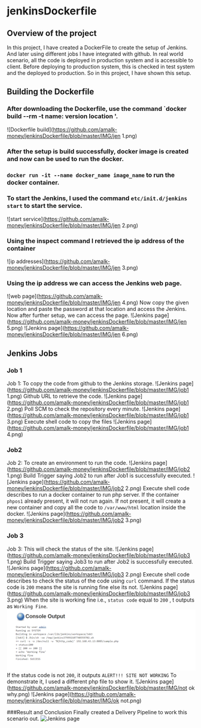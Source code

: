 # jenkinsDockerfile
## Overview of the project
In this project, I have created a DockerFile to create the setup of Jenkins. And later using different jobs I have integrated with github. In real world scenario, all the code is deployed in production system and is accessible to client. Before deploying to production system, this is checked in test system and the deployed to production.
So in this project, I have shown this setup.
## Building the Dockerfile
### After downloading the Dockerfile, use the command `docker build --rm -t name: version location '.
![Dockerfile build](https://github.com/amalk-money/jenkinsDockerfile/blob/master/IMG/jen 1.png)
### After the setup is build successfully, docker image is created and now can be used to run the docker.
### `docker run -it --name docker_name image_name` to run the docker container.
### To start the Jenkins, I used the command `etc/init.d/jenkins start` to start the service.
![start service](https://github.com/amalk-money/jenkinsDockerfile/blob/master/IMG/jen 2.png)
### Using the inspect command I retrieved the ip address of the container
![ip addresses](https://github.com/amalk-money/jenkinsDockerfile/blob/master/IMG/jen 3.png)
### Using the ip address we can access the Jenkins web page.
![web page](https://github.com/amalk-money/jenkinsDockerfile/blob/master/IMG/jen 4.png)
Now copy the given location and paste the password at that location and access the Jenkins.
Now after further setup, we can access the page.
![Jenkins page](https://github.com/amalk-money/jenkinsDockerfile/blob/master/IMG/jen 5.png)
![Jenkins page](https://github.com/amalk-money/jenkinsDockerfile/blob/master/IMG/jen 6.png)
## Jenkins Jobs
### Job 1
Job 1: To copy the code from github to the Jenkins storage.
![Jenkins page](https://github.com/amalk-money/jenkinsDockerfile/blob/master/IMG/job1 1.png)
Github URL to retrieve the code.
![Jenkins page](https://github.com/amalk-money/jenkinsDockerfile/blob/master/IMG/job1 2.png)
Poll SCM to check the repository every minute.
![Jenkins page](https://github.com/amalk-money/jenkinsDockerfile/blob/master/IMG/job1 3.png)
Execute shell code to copy the files
![Jenkins page](https://github.com/amalk-money/jenkinsDockerfile/blob/master/IMG/job1 4.png)

### Job2
Job 2: To create an environment to run the code.
![Jenkins page](https://github.com/amalk-money/jenkinsDockerfile/blob/master/IMG/job2 1.png)
Build Trigger saying Job2 to run after Job1 is successfully executed.
![Jenkins page](https://github.com/amalk-money/jenkinsDockerfile/blob/master/IMG/job2 2.png)
Execute shell code describes to run a docker container to run php server.
If the container `phpos1` already present, it will not run again.
If not present, it will create a new container and copy all the code to `/var/www/html` location inside the docker.
![Jenkins page](https://github.com/amalk-money/jenkinsDockerfile/blob/master/IMG/job2 3.png)

### Job 3
Job 3: This will check the status of the site.
![Jenkins page](https://github.com/amalk-money/jenkinsDockerfile/blob/master/IMG/job3 1.png)
Build Trigger saying Job3 to run after Job2 is successfully executed.
![Jenkins page](https://github.com/amalk-money/jenkinsDockerfile/blob/master/IMG/job3 2.png)
Execute shell code describes to check the status of the code using `curl` command.
If the status code is `200` means the site is running fine else its not.
![Jenkins page](https://github.com/amalk-money/jenkinsDockerfile/blob/master/IMG/job3 3.png)
When the site is working fine i.e., `status code` equal to `200` , t outputs as `Working Fine`.
![Jenkins page](https://github.com/amalk-money/jenkinsDockerfile/blob/master/IMG/ok.png)
If the status code is not `200`, it outputs `ALERT!!! SITE NOT WORKING` 
To demonstrate it, I used a different php file to show it.
![Jenkins page](https://github.com/amalk-money/jenkinsDockerfile/blob/master/IMG/not ok why.png)
![Jenkins page](https://github.com/amalk-money/jenkinsDockerfile/blob/master/IMG/ok not.png)

###Result and Conclusion
Finally created a Delivery Pipeline to work this scenario out.
![Jenkins page](https://github.com/amalk-money/jenkinsDockerfile/blob/master/IMG/pip.png)
